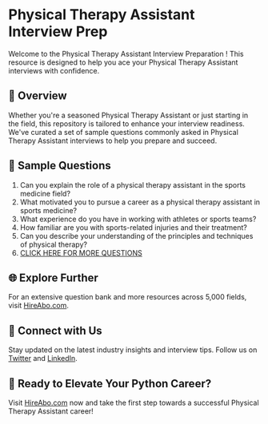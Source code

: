 # Physical Therapy Assistant Interview Prep

Welcome to the Physical Therapy Assistant Interview Preparation ! This resource is designed to help you ace your Physical Therapy Assistant interviews with confidence.

## 🚀 Overview

Whether you're a seasoned Physical Therapy Assistant or just starting in the field, this repository is tailored to enhance your interview readiness. We've curated a set of sample questions commonly asked in Physical Therapy Assistant interviews to help you prepare and succeed.

## 📝 Sample Questions

1. Can you explain the role of a physical therapy assistant in the sports medicine field?
2. What motivated you to pursue a career as a physical therapy assistant in sports medicine?
3. What experience do you have in working with athletes or sports teams?
4. How familiar are you with sports-related injuries and their treatment?
5. Can you describe your understanding of the principles and techniques of physical therapy?
6. [CLICK HERE FOR MORE QUESTIONS](https://hireabo.com/job/15_1_6/Physical%20Therapy%20Assistant)

## 🌐 Explore Further

For an extensive question bank and more resources across 5,000 fields, visit [HireAbo.com](https://www.hireabo.com).

## 📱 Connect with Us

Stay updated on the latest industry insights and interview tips. Follow us on [Twitter](https://twitter.com/hireabo) and [LinkedIn](https://www.linkedin.com/in/hire-abo-3609972a8/).

## 🚀 Ready to Elevate Your Python Career?

Visit [HireAbo.com](https://www.hireabo.com) now and take the first step towards a successful Physical Therapy Assistant career!